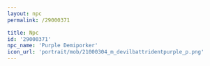```yaml
---
layout: npc
permalink: /29000371

title: Npc
id: '29000371'
npc_name: 'Purple Demiporker'
icon_url: 'portrait/mob/21000304_m_devilbattridentpurple_p.png'
---
```


